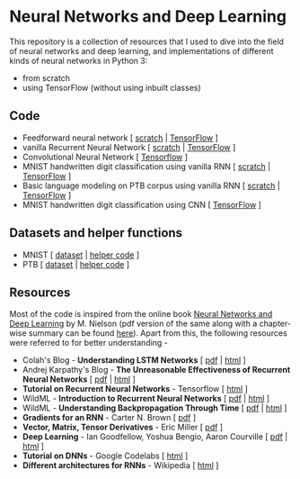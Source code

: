 # Neural Networks and Deep Learning
This repository is a collection of resources that I used to dive into the field of neural networks and deep learning, and implementations of different kinds of neural networks in Python 3:
* from scratch
* using TensorFlow (without using inbuilt classes)

## Code

* Feedforward neural network \[ [scratch](NN.py) | [TensorFlow](tf_DNN.py) ]
* vanilla Recurrent Neural Network \[ [scratch](Recurrent_Neural_Networks/RNN.py) | [TensorFlow](Recurrent_Neural_Networks/tf_RNN.py) ]
* Convolutional Neural Network \[ [Tensorflow](Convolutional_Neural_Network/) ]
* MNIST handwritten digit classification using vanilla RNN \[ [scratch](handwritten_digit_classifier.py) | [TensorFlow](tf_handwritten_digit_classifier.py) ]
* Basic language modeling on PTB corpus using vanilla RNN \[ [scratch](Recurrent_Neural_Networks/basic_language_modeling.py) | [TensorFlow](Recurrent_Neural_Networks/tf_basic_language_modeling.py) ]
* MNIST handwritten digit classification using CNN \[ [TensorFlow](Convolutional_Neural_Network/mnist_classifier_cnn.py) ]

## Datasets and helper functions
* MNIST \[ [dataset](data/MNIST/) | [helper code](mnist_loader.py) ]
* PTB \[ [dataset](data/PTB/) | [helper code](Recurrent_Neural_Networks/ptb_loader.py) ]

## Resources
Most of the code is inspired from the online book [Neural Networks and Deep Learning](http://neuralnetworksanddeeplearning.com) by M. Nielson (pdf version of the same along with a chapter-wise summary can be found [here](Book/)). Apart from this, the following resources were referred to for better understanding -

- Colah's Blog - **Understanding LSTM Networks** \[ [pdf](Reference/Understanding_LSTM_Networks_colah's_blog.pdf) | [html](https://http://colah.github.io/posts/2015-08-Understanding-LSTMs/) ]
- Andrej Karpathy's Blog - **The Unreasonable Effectiveness of Recurrent Neural Networks** \[ [pdf](Reference/The_Unreasonable_Effectiveness_of_Recurrent_Neural_Networks.pdf) | [html](https://karpathy.github.io/2015/05/21/rnn-effectiveness/) ]
- **Tutorial on Recurrent Neural Networks** - Tensorflow \[ [html](https://www.tensorflow.org/tutorials/recurrent) ]
- WildML - **Introduction to Recurrent Neural Networks** \[ [pdf](Reference/WildML_Intro_to_RNNs.pdf) | [html](http://www.wildml.com/2015/09/recurrent-neural-networks-tutorial-part-1-introduction-to-rnns/) ]
- WildML - **Understanding Backpropagation Through Time** \[ [pdf](Reference/WildML_Understanding_BPTT.pdf) | [html](http://www.wildml.com/2015/10/recurrent-neural-networks-tutorial-part-3-backpropagation-through-time-and-vanishing-gradients/) ]
- **Gradients for an RNN** - Carter N. Brown \[ [pdf](Reference/BPTT_proof.pdf) ]
- **Vector, Matrix, Tensor Derivatives** - Eric Miller \[ [pdf](Reference/Derivatives_of_tensors.pdf) ]
- **Deep Learning** - Ian Goodfellow, Yoshua Bengio, Aaron Courville \[ [pdf](Reference/Deep_Learning.pdf) | [html](http://www.deeplearningbook.org/) ]
- **Tutorial on DNNs** - Google Codelabs \[ [html](https://codelabs.developers.google.com/codelabs/cloud-tensorflow-mnist/#0) ]
- **Different architectures for RNNs** - Wikipedia \[ [html](https://en.wikipedia.org/wiki/Recurrent_neural_network#Architectures) ]
